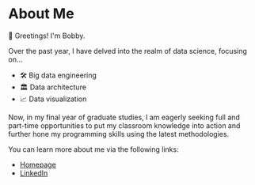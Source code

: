# About Me

👋 Greetings! I'm Bobby.

Over the past year, I have delved into the realm of data science, focusing on...

- 🛠 Big data engineering
- 🏛 Data architecture
- 📈 Data visualization

Now, in my final year of graduate studies, I am eagerly seeking full and part-time opportunities to put my classroom knowledge into action and further hone my programming skills using the latest methodologies.

You can learn more about me via the following links:

- [Homepage](https://rcsurridge.github.io/website/)
- [LinkedIn](https://linkedin.com/bobby-surridge)
